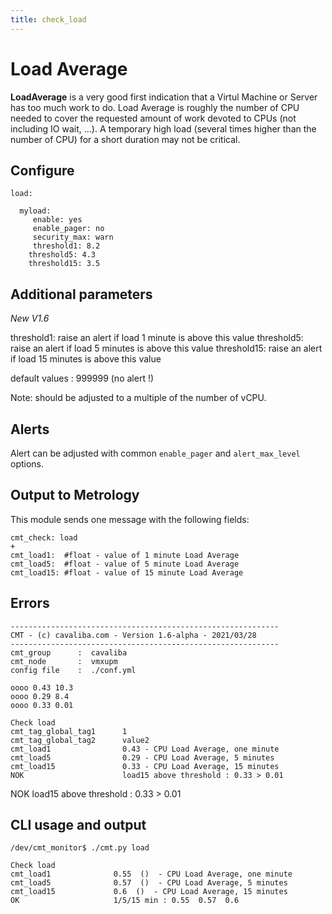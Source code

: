 ```yaml
---
title: check_load
---
```


# Load Average

**LoadAverage** is a very good first indication that a Virtul Machine or Server has too much work to do. Load Average is roughly the number of CPU needed to cover the requested amount of work devoted to CPUs (not including IO wait, ...). A temporary high load (several times higher than the number of CPU) for a short duration may not be critical.


## Configure

	load:

  	  myload:
  	     enable: yes
  	     enable_pager: no
  	     security_max: warn
  	     threshold1: 8.2
        threshold5: 4.3
        threshold15: 3.5

## Additional parameters

*New V1.6*

   threshold1: raise an alert if load 1 minute is above this value
   threshold5: raise an alert if load 5 minutes is above this value
   threshold15: raise an alert if load 15 minutes is above this value

default values : 999999 (no alert !)

Note: should be adjusted to a multiple of the number of vCPU.


## Alerts

Alert can be adjusted with common `enable_pager` and `alert_max_level` options.


## Output to Metrology

This module sends one message with the following fields:

	cmt_check: load
	+
	cmt_load1:  #float - value of 1 minute Load Average
	cmt_load5:  #float - value of 5 minute Load Average
	cmt_load15: #float - value of 15 minute Load Average

## Errors

	------------------------------------------------------------
	CMT - (c) cavaliba.com - Version 1.6-alpha - 2021/03/28
	------------------------------------------------------------
	cmt_group      :  cavaliba
	cmt_node       :  vmxupm
	config file    :  ./conf.yml

	oooo 0.43 10.3
	oooo 0.29 8.4
	oooo 0.33 0.01

	Check load 
	cmt_tag_global_tag1      1
	cmt_tag_global_tag2      value2
	cmt_load1                0.43 - CPU Load Average, one minute
	cmt_load5                0.29 - CPU Load Average, 5 minutes
	cmt_load15               0.33 - CPU Load Average, 15 minutes
	NOK                      load15 above threshold : 0.33 > 0.01 

   NOK  load15 above threshold : 0.33 > 0.01 

## CLI usage and output


	/dev/cmt_monitor$ ./cmt.py load

	Check load 
	cmt_load1              0.55  ()  - CPU Load Average, one minute
	cmt_load5              0.57  ()  - CPU Load Average, 5 minutes
	cmt_load15             0.6  ()  - CPU Load Average, 15 minutes
	OK                     1/5/15 min : 0.55  0.57  0.6


